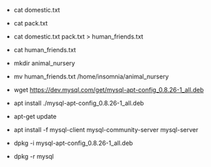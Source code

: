 + cat domestic.txt
+ cat pack.txt
+ cat domestic.txt pack.txt > human_friends.txt
+ cat human_friends.txt

+ mkdir animal_nursery
+ mv human_friends.txt /home/insomnia/animal_nursery

+ wget https://dev.mysql.com/get/mysql-apt-config_0.8.26-1_all.deb
+ apt install ./mysql-apt-config_0.8.26-1_all.deb
+ apt-get update
+ apt install -f mysql-client mysql-community-server mysql-server

+ dpkg -i mysql-apt-config_0.8.26-1_all.deb
+ dpkg -r mysql